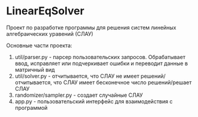 # LinearEqSolver

Проект по разработке программы для решения систем линейных алгебраических уравений (СЛАУ)

Основные части проекта:
1. util/parser.py - парсер пользовательских запросов. Обрабатывает ввод, исправляет или подчеркивает ошибки и переводит данные в матричный вид
2. util/solver.py - отчитывается, что СЛАУ не имеет решений/отчитывается, что СЛАУ имеет бесконечное число решений/решает СЛАУ
3. randomizer/sampler.py - создает случайные СЛАУ
4. app.py - пользовательский интерфейс для взаимодействия с программой
